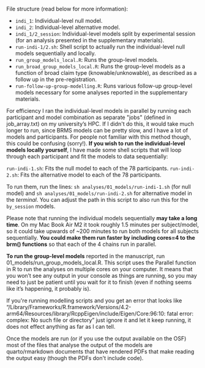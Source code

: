 File structure (read below for more information):

- `indi_1`: Individual-level null model.
- `indi_2`: Individual-level alternative model.
- `indi_1/2_session`: Individual-level models split by experimental session (for an analysis presented in the supplementary materials).
- `run-indi-1/2.sh`: Shell script to actually run the individual-level null models sequentially and locally. 
- `run_group_models_local.R`: Runs the group-level models.
- `run_broad_group_models_local.R`: Runs the group-level models as a function of broad claim type (knowable/unknowable), as described as a follow up in the pre-registration.
- `run-follow-up-group-modelling.R`: Runs various follow-up group-level models necessary for some analyses reported in the supplementary materials.

For efficiency I ran the individual-level models in parallel by running each participant and model combination as separate "jobs" (defined in job_array.txt) on my university’s HPC. If I didn't do this, it would take much longer to run, since BRMS models can be pretty slow, and I have a lot of models and participants. For people not familiar with this method though, this could be confusing (sorry!). **If you wish to run the individual-level models locally yourself**, I have made some shell scripts that will loop through each participant and fit the models to data sequentially: 

`run-indi-1.sh`: Fits the null model to each of the 78 participants. 
`run-indi-2.sh`: Fits the alternative model to each of the 78 participants. 


To run them, run the lines: `sh analyses/01_models/run-indi-1.sh` (for null model) and `sh analyses/01_models/run-indi-2.sh` for alternative model in the *terminal*. You can adjust the path in this script to also run this for the `by_session` models. 

Please note that running the individual models sequentially **may take a long time**. On my Mac Book Air M2 it took roughly 1.5 minutes per subject/model, so it could take upwards of ~200 minutes to run both models for all subjects sequentially. **You could make them run faster by including cores=4 to the brm() functions** so that each of the 4 chains run in parallel. 

**To run the group-level models** reported in the manuscript, run 01_models/run_group_models_local.R. This script uses the Parallel function in R to run the analyses on multiple cores on your computer. It means that you won’t see any output in your console as things are running, so you may need to just be patient until you wait for it to finish (even if nothing seems like it’s happening, it probably is). 

If you're running modelling scripts and you get an error that looks like “/Library/Frameworks/R.framework/Versions/4.2-arm64/Resources/library/RcppEigen/include/Eigen/Core:96:10: fatal error: complex: No such file or directory” just ignore it and let it keep running, it does not effect anything as far as I can tell. 

Once the models are run (or if you use the output available on the OSF) most of the files that analyse the output of the models are quarto/rmarkdown documents that have rendered PDFs that make reading the output easy (though the PDFs don't include code). 